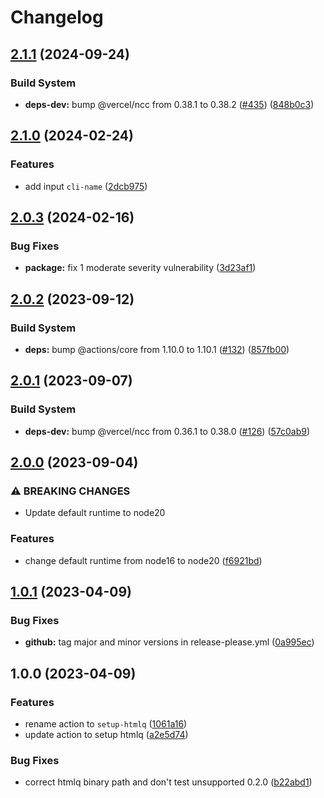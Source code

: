 # Changelog

## [2.1.1](https://github.com/remarkablemark/setup-htmlq/compare/v2.1.0...v2.1.1) (2024-09-24)


### Build System

* **deps-dev:** bump @vercel/ncc from 0.38.1 to 0.38.2 ([#435](https://github.com/remarkablemark/setup-htmlq/issues/435)) ([848b0c3](https://github.com/remarkablemark/setup-htmlq/commit/848b0c3233301b1b0da915815315f820e2413954))

## [2.1.0](https://github.com/remarkablemark/setup-htmlq/compare/v2.0.3...v2.1.0) (2024-02-24)


### Features

* add input `cli-name` ([2dcb975](https://github.com/remarkablemark/setup-htmlq/commit/2dcb975a8b59f5a26a91f073ebe5f5f896f7d589))

## [2.0.3](https://github.com/remarkablemark/setup-htmlq/compare/v2.0.2...v2.0.3) (2024-02-16)


### Bug Fixes

* **package:** fix 1 moderate severity vulnerability ([3d23af1](https://github.com/remarkablemark/setup-htmlq/commit/3d23af17aecae36a2a2463f0164231315fc144b2))

## [2.0.2](https://github.com/remarkablemark/setup-htmlq/compare/v2.0.1...v2.0.2) (2023-09-12)


### Build System

* **deps:** bump @actions/core from 1.10.0 to 1.10.1 ([#132](https://github.com/remarkablemark/setup-htmlq/issues/132)) ([857fb00](https://github.com/remarkablemark/setup-htmlq/commit/857fb00387df6d880f31281ee1b9f0f328aaac85))

## [2.0.1](https://github.com/remarkablemark/setup-htmlq/compare/v2.0.0...v2.0.1) (2023-09-07)


### Build System

* **deps-dev:** bump @vercel/ncc from 0.36.1 to 0.38.0 ([#126](https://github.com/remarkablemark/setup-htmlq/issues/126)) ([57c0ab9](https://github.com/remarkablemark/setup-htmlq/commit/57c0ab970ca5476f1f91995b0a2f44689fd7f745))

## [2.0.0](https://github.com/remarkablemark/setup-htmlq/compare/v1.0.1...v2.0.0) (2023-09-04)


### ⚠ BREAKING CHANGES

* Update default runtime to node20

### Features

* change default runtime from node16 to node20 ([f6921bd](https://github.com/remarkablemark/setup-htmlq/commit/f6921bdf25ec94850ebdcba972c18079c23f8ffc))

## [1.0.1](https://github.com/remarkablemark/setup-htmlq/compare/v1.0.0...v1.0.1) (2023-04-09)


### Bug Fixes

* **github:** tag major and minor versions in release-please.yml ([0a995ec](https://github.com/remarkablemark/setup-htmlq/commit/0a995ec1dfc9177bbb450f1539f5560a102ef9b5))

## 1.0.0 (2023-04-09)


### Features

* rename action to `setup-htmlq` ([1061a16](https://github.com/remarkablemark/setup-htmlq/commit/1061a16c6431e5f5016739321f676f295e2f0622))
* update action to setup htmlq ([a2e5d74](https://github.com/remarkablemark/setup-htmlq/commit/a2e5d7425dd02a86fa6b21abb84d999d300019fe))


### Bug Fixes

* correct htmlq binary path and don't test unsupported 0.2.0 ([b22abd1](https://github.com/remarkablemark/setup-htmlq/commit/b22abd1aba9f08d3e492efb2f05484a0ef046304))
